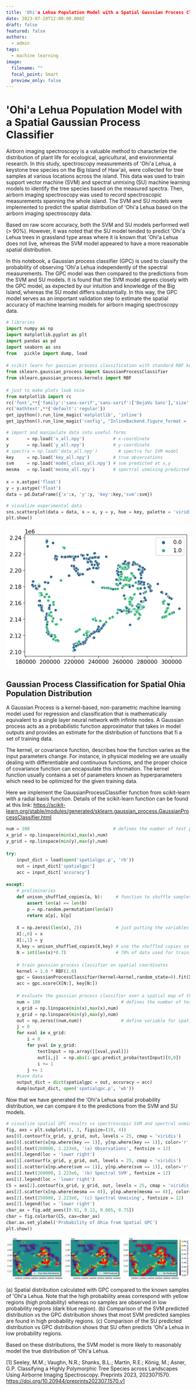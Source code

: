 ```yaml
---
title: 'Ohi'a Lehua Population Model with a Spatial Gaussian Process Classifier
date: 2023-07-28T12:00:00.000Z
draft: false
featured: false
authors:
  - admin
tags:
  - machine learning
image:
  filename: ""
  focal_point: Smart
  preview_only: false
---
```


# 'Ohi'a Lehua Population Model with a Spatial Gaussian Process Classifier

Airborn imaging spectroscopy is a valuable method to characterize the distribution of plant life for ecological, agricultural, and environmental research. In this study, spectroscopy measurements of 'Ohi'a Lehua, a keystone tree species on the Big Island of Haw'aii, were collected for tree samples at various locations across the island. This data was used to train support vector machine (SVM) and spectral unmixing (SU) machine learning models to identify the tree species based on the measured spectra. Then, airborn imaging spectroscopy was used to record spectroscopic measurements spanning the whole island. The SVM and SU models were implemented to predict the spatial distribution of 'Ohi'a Lehua based on the airborn imaging spectroscopy data. 

Based on raw score accuracy, both the SVM and SU models performed well (> 90%). However, it was noted that the SU model tended to predict 'Ohi'a Lehua trees in grassland type areas where it is known that 'Ohi'a Lehua does not live, whereas the SVM model appeared to have a more reasonable spatial distribution.     

In this notebook, a Gaussian process classifier (GPC) is used to classify the probability of observing 'Ohi'a Lehua independently of the spectral measurements. The GPC model was then compared to the predictions from the SVM and SU models. It is found that the SVM model agrees closely with the GPC model, as expected by our intuition and knowledge of the Big Island, whereas the SU model differs substantially. In this way, the GPC model serves as an important validation step to estimate the spatial accuracy of machine learning models for airborn imaging spectroscopy data. 


```python
# libraries
import numpy as np
import matplotlib.pyplot as plt
import pandas as pd
import seaborn as sns
from   pickle import dump, load

# scikit learn for gaussian process classification with standard RBF kernel
from sklearn.gaussian_process import GaussianProcessClassifier
from sklearn.gaussian_process.kernels import RBF

# just to make plots look nice
from matplotlib import rc
rc('font',**{'family':'sans-serif','sans-serif':['DejaVu Sans'],'size':12})
rc('mathtext',**{'default':'regular'})
get_ipython().run_line_magic('matplotlib', 'inline')
get_ipython().run_line_magic('config', "InlineBackend.figure_format = 'retina'")
```


```python
# import and manipulate data into useful forms
x       = np.load('x_all.npy')           # x-coordinate
y       = np.load('y_all.npy')           # y-coordinate
# spectra = np.load('data_all.npy')        # spectra for SVM model
key     = np.load('key_all.npy')         # true observations
svm     = np.load('model_class_all.npy') # svm predicted at x,y
mesma   = np.load('mesma_all.npy')       # spectral unmixing predicted at x,y

x = x.astype('float')    
y = y.astype('float')
data = pd.DataFrame({'x':x, 'y':y, 'key':key,'svm':svm})
```


```python
# visualize experimental data
sns.scatterplot(data = data, x = x, y = y, hue = key, palette = 'viridis')
plt.show()
```


    
![png](output_4_0.png)
    


## Gaussian Process Classification for Spatial Ohia Population Distribution

A Gaussian Process is a kernel-based, non-parametric machine learning model used for regression and classification that is mathematically equivalent to a single layer neural network with infinite nodes. A Gaussian process acts as a probabilistic function approximator that takes in model outputs and provides an estimate for the distribution of functions that fi a set of training data. 

The kernel, or covariance function, describes how the function varies as the input parameters change. For instance, in physical modeling we are usually dealing with differentiable and continuous functions, and the proper choice of covariance function can encapsulate this information. The kernel function usually contains a set of parameters known as hyperparameters which need to be optimized for the given training data.  

Here we implement the GaussianProcessClassifier function from scikit-learn with a radial basis function. Details of the scikit-learn function can be found at this link: https://scikit-learn.org/stable/modules/generated/sklearn.gaussian_process.GaussianProcessClassifier.html


```python
num = 100                                # defines the number of test points across the map in x- and y-direction
x_grid = np.linspace(min(x),max(x),num)
y_grid = np.linspace(min(y),max(y),num)

try:
    input_dict = load(open('spatialgpc.p', 'rb'))
    out = input_dict['spatialgpc']
    acc = input_dict['accuracy']
    
except:
    # preliminaries
    def unison_shuffled_copies(a, b):     # function to shuffle samples in unison
        assert len(a) == len(b)
        p = np.random.permutation(len(a))
        return a[p], b[p]

    X = np.zeros((len(x), 2))             # just putting the variables into an easy to use form
    X[:,0] = x
    X[:,1] = y
    X,key = unison_shuffled_copies(X,key) # use the shuffled copies so training samples are randomized
    N = int(len(x)*0.7)                   # 70% of data used for training 

    # train gaussian process classifier on spatial coordinates
    kernel = 1.0 * RBF(1.0)
    gpc = GaussianProcessClassifier(kernel=kernel,random_state=0).fit(X[:N], key[:N])
    acc = gpc.score(X[N:], key[N:])

    # evaluate the gaussian process classifier over a spatial map of the island (takes ~20 minutes)
    num = 100                               # defines the number of test points across the map in x- and y-direction
    x_grid = np.linspace(min(x),max(x),num)
    y_grid = np.linspace(min(y),max(y),num)
    out = np.zeros((num,num))               # define variable for spatial map
    j = 0
    for xval in x_grid:
        i = 0
        for yval in y_grid:
            testInput = np.array([[xval,yval]])
            out[i,j]  = np.abs(1-gpc.predict_proba(testInput)[0,0])
            i += 1
        j += 1
    #save data    
    output_dict = dict(spatialgpc = out, accuracy = acc)
    dump(output_dict, open('spatialgpc.p', 'wb'))
```

Now that we have generated the 'Ohi'a Lehua spatial probability distribution, we can compare it to the predictions from the SVM and SU models.  


```python
# visualize spatial GPC results vs spectroscopic SVM and spectral unmixing results
fig, axs = plt.subplots(1, 3, figsize=(18, 4))
axs[0].contourf(x_grid, y_grid, out, levels = 25, cmap = 'viridis')
axs[0].scatter(x[np.where(key == 1)], y[np.where(key == 1)], color='r', alpha = 0.3, label = 'True Ohia Distribution')
axs[0].text(260000, 2.223e6, '(a) Observations', fontsize = 12)
axs[0].legend(loc = 'lower right')
axs[1].contourf(x_grid, y_grid, out, levels = 25, cmap = 'viridis')
axs[1].scatter(x[np.where(svm == 1)], y[np.where(svm == 1)], color='r', alpha = 0.3, label = 'SVM Predicted')
axs[1].text(260000, 2.223e6, '(b) Spectral SVM', fontsize = 12)
axs[1].legend(loc = 'lower right')
CS = axs[2].contourf(x_grid, y_grid, out, levels = 25, cmap = 'viridis')
axs[2].scatter(x[np.where(mesma == 0)], y[np.where(mesma == 0)], color='r', alpha = 0.3, label = 'SU Predicted')
axs[2].text(250000, 2.223e6, '(c) Spectral Unmixing', fontsize = 12)
axs[2].legend(loc = 'lower right')
cbar_ax = fig.add_axes([0.91, 0.13, 0.005, 0.75])
cbar = fig.colorbar(CS, cax=cbar_ax)
cbar.ax.set_ylabel('Probability of Ohia from Spatial GPC')
plt.show()
```


    
![png](output_9_0.png)
    


(a) Spatial distribution calculated with GPC compared to the known samples of 'Ohi'a Lehua. Note that the high probability areas correspond with yellow regions (high probability) whereas no samples are observed in low probability regions (dark blue region). (b) Comparison of the SVM predicted distribution vs the GPC distribution shows that most SVM predicted samples are found in high probability regions. (c) Comparison of the SU predicted distribution vs GPC distribution shows that SU often predicts 'Ohi'a Lehua in low probability regions.

Based on these distributions, the SVM model is more likely to reasonably model the true distribution of 'Ohi'a Lehua.

[1] Seeley, M.M.; Vaughn, N.R.; Shanks, B.L.; Martin, R.E.; König, M.; Asner, G.P. Classifying a Highly Polymorphic Tree Species across Landscapes Using Airborne Imaging Spectroscopy. Preprints 2023, 2023071570. https://doi.org/10.20944/preprints202307.1570.v1
